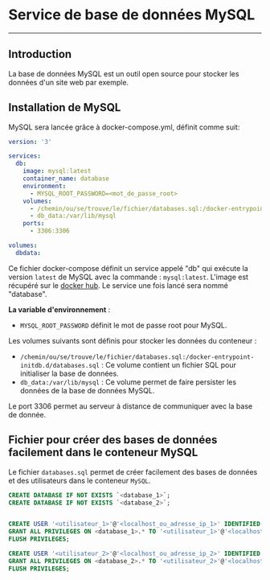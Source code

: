 # Service de base de données MySQL

---

## Introduction

La base de données MySQL est un outil open source pour stocker les données d'un site web par exemple. 

## Installation de MySQL

MySQL sera lancée grâce à docker-compose.yml, définit comme suit:

```yml
version: '3'

services:
  db:
    image: mysql:latest
    container_name: database
    environment:
      - MYSQL_ROOT_PASSWORD=<mot_de_passe_root>
    volumes:
      - /chemin/ou/se/trouve/le/fichier/databases.sql:/docker-entrypoint-initdb.d/databases.sql
      - db_data:/var/lib/mysql
    ports:
      - 3306:3306

volumes:
  dbdata:
```

Ce fichier docker-compose définit un service appelé "db" qui exécute la version `latest` de MySQL avec la commande : `mysql:latest`. L'image est récupéré sur le [docker hub](https://hub.docker.com/_/mysql).
Le service une fois lancé sera nommé "database".

**La variable d'environnement** :

- `MYSQL_ROOT_PASSWORD` définit le mot de passe root pour MySQL.

Les volumes suivants sont définis pour stocker les données du conteneur :

- `/chemin/ou/se/trouve/le/fichier/databases.sql:/docker-entrypoint-initdb.d/databases.sql` : Ce volume contient un fichier SQL pour initialiser la base de données.
- `db_data:/var/lib/mysql` : Ce volume permet de faire persister les données de la base de données MySQL.
  
Le port 3306 permet au serveur à distance de communiquer avec la base de donnée.

## Fichier pour créer des bases de données facilement dans le conteneur MySQL

Le fichier `databases.sql` permet de créer facilement des bases de données et des utilisateurs dans le conteneur `MySQL`.

```sql
CREATE DATABASE IF NOT EXISTS `<database_1>`;
CREATE DATABASE IF NOT EXISTS `<database_2>`;


CREATE USER '<utilisateur_1>'@'<localhost_ou_adresse_ip_1>' IDENTIFIED BY '<mot_de_passe_utilisateur_1>';
GRANT ALL PRIVILEGES ON <database_1>.* TO '<utilisateur_1>'@'<localhost_ou_adresse_ip_1>';
FLUSH PRIVILEGES;

CREATE USER '<utilisateur_2>'@'<localhost_ou_adresse_ip_2>' IDENTIFIED BY '<mot_de_passe_utilisateur_2>';
GRANT ALL PRIVILEGES ON <database_2>.* TO '<utilisateur_2>'@'<localhost_ou_adresse_ip_2>';
FLUSH PRIVILEGES;
```

